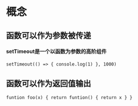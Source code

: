 # 概念

## 函数可以作为参数被传递
#### setTimeout是一个以函数为参数的高阶组件
`
setTimeout(() => {
  console.log(1)
}, 1000)
`

## 函数可以作为返回值输出 
`
funtion foo(x) {
  return funtion() {
    return x
  }
}
`